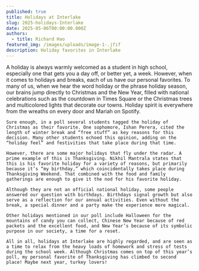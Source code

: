 ```yaml
---
published: true
title: Holidays at Interlake
slug: 2025-holidays-Interlake
date: 2025-05-06T00:00:00.000Z
authors:
  - title: Richard Hao
featured_img: /images/uploads/image-1-.jfif
description: Holiday favorites in Interlake
---
```

A holiday is always warmly welcomed as a student in high school, especially one that gets you a day off, or better yet, a week. However, when it comes to holidays and breaks, each of us have our personal favorites. To many of us, when we hear the word holiday or the phrase holiday season, our brains jump directly to Christmas and the New Year, filled with national celebrations such as the countdown in Times Square or the Christmas trees and multicolored lights that decorate our towns. Holiday spirit is everywhere from the wreaths on every door and Mariah on Spotify. 

	Sure enough, in a poll several students tagged the holiday of Christmas as their favorite. One sophomore, Ishan Perera, cited the length of winter break and “free stuff” as key reasons for this decision. Many other students echoed this opinion, adding on the “holiday feel” and festivities that take place during that time.

	However, there are some major holidays that fly under the radar. A prime example of this is Thanksgiving. Nikhil Mantrala states that this is his favorite holiday for a variety of reasons, but primarily because it’s “my birthday,” which coincidentally takes place during Thanksgiving Weekend. That combined with the food and family gatherings are enough to give it the nod for his favorite holiday. 

	Although they are not an official national holiday, some people answered our question with birthdays. Birthdays signal growth but also serve as a reflection for our annual activities. Even without the break, a special dinner and a party make the experience more magical. 

	Other holidays mentioned in our poll include Halloween for the mountains of candy you can collect, Chinese New Year because of red packets and the excellent food, and New Year’s because of its symbolic purpose in our society, a time for a reset.

	All in all, holidays at Interlake are highly regarded, and are seen as a time to relax from the heavy loads of homework and stress of tests during the school week. Although Christmas comes on top of this year’s poll, my personal favorite of Thanksgiving has climbed to second place! Maybe next year, turkey lovers!
